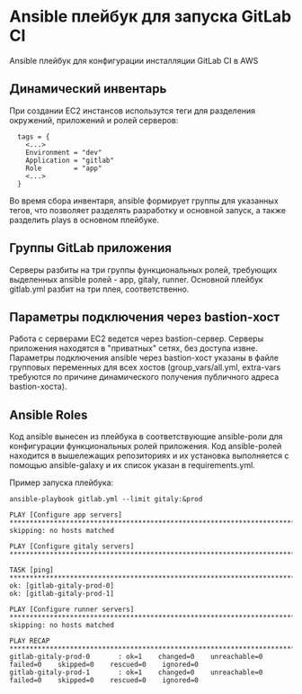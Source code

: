 # Ansible плейбук для запуска GitLab CI

Ansible плейбук для конфигурации инсталляции GitLab CI в AWS

## Динамический инвентарь

При создании EC2 инстансов использутся теги для разделения окружений, приложений и ролей серверов:

```
  tags = {
    <...>
    Environment = "dev"
    Application = "gitlab"
    Role        = "app"
    <...>
  }
```

Во время сбора инвентаря, ansible формирует группы для указанных тегов, что позволяет разделять разработку и
основной запуск, а также разделить plays в основном плейбуке.

## Группы GitLab приложения

Серверы разбиты на три группы функциональных ролей, требующих выделенных ansible ролей - app, gitaly, runner.
Основной плейбук gitlab.yml разбит на три плея, соответственно.

## Параметры подключения через bastion-хост

Работа с серверами EC2 ведется через bastion-сервер. Серверы приложения находятся в "приватных" сетях,
без доступа извне. Параметры подключения ansible через bastion-хост указаны в файле групповых переменных
для всех хостов (group_vars/all.yml, extra-vars требуются по причине динамического получения
публичного адреса bastion-хоста).

## Ansible Roles
Код ansible вынесен из плейбука в соответствующие ansible-роли для конфигурации функциональных ролей приложения.
Код ansible-ролей находится в вышележащих репозиториях и их установка выполняется с помощью ansible-galaxy и 
их список указан в requirements.yml.

Пример запуска плейбука:

```
ansible-playbook gitlab.yml --limit gitaly:&prod

PLAY [Configure app servers] *************************************************************************************
skipping: no hosts matched

PLAY [Configure gitaly servers] **********************************************************************************

TASK [ping] ******************************************************************************************************
ok: [gitlab-gitaly-prod-0]
ok: [gitlab-gitaly-prod-1]

PLAY [Configure runner servers] **********************************************************************************
skipping: no hosts matched

PLAY RECAP *******************************************************************************************************
gitlab-gitaly-prod-0       : ok=1    changed=0    unreachable=0    failed=0    skipped=0    rescued=0    ignored=0
gitlab-gitaly-prod-1       : ok=1    changed=0    unreachable=0    failed=0    skipped=0    rescued=0    ignored=0
```